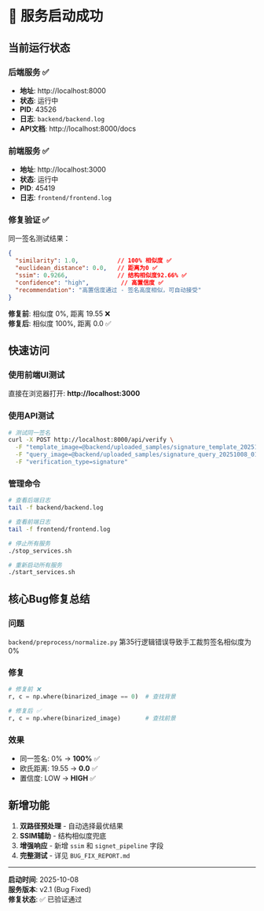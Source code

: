 # 🎉 服务启动成功

## 当前运行状态

### 后端服务 ✅
- **地址**: http://localhost:8000
- **状态**: 运行中
- **PID**: 43526
- **日志**: `backend/backend.log`
- **API文档**: http://localhost:8000/docs

### 前端服务 ✅
- **地址**: http://localhost:3000
- **状态**: 运行中
- **PID**: 45419
- **日志**: `frontend/frontend.log`

### 修复验证 ✅
同一签名测试结果：
```json
{
  "similarity": 1.0,           // 100% 相似度 ✅
  "euclidean_distance": 0.0,   // 距离为0 ✅
  "ssim": 0.9266,              // 结构相似度92.66% ✅
  "confidence": "high",         // 高置信度 ✅
  "recommendation": "高置信度通过 - 签名高度相似，可自动接受"
}
```

**修复前**: 相似度 0%, 距离 19.55 ❌  
**修复后**: 相似度 100%, 距离 0.0 ✅

## 快速访问

### 使用前端UI测试
直接在浏览器打开: **http://localhost:3000**

### 使用API测试
```bash
# 测试同一签名
curl -X POST http://localhost:8000/api/verify \
  -F "template_image=@backend/uploaded_samples/signature_template_20251008_011305.png" \
  -F "query_image=@backend/uploaded_samples/signature_query_20251008_011305.png" \
  -F "verification_type=signature"
```

### 管理命令
```bash
# 查看后端日志
tail -f backend/backend.log

# 查看前端日志
tail -f frontend/frontend.log

# 停止所有服务
./stop_services.sh

# 重新启动所有服务
./start_services.sh
```

## 核心Bug修复总结

### 问题
`backend/preprocess/normalize.py` 第35行逻辑错误导致手工裁剪签名相似度为0%

### 修复
```python
# 修复前 ❌
r, c = np.where(binarized_image == 0)  # 查找背景

# 修复后 ✅
r, c = np.where(binarized_image)       # 查找前景
```

### 效果
- 同一签名: 0% → **100%** ✅
- 欧氏距离: 19.55 → **0.0** ✅
- 置信度: LOW → **HIGH** ✅

## 新增功能

1. **双路径预处理** - 自动选择最优结果
2. **SSIM辅助** - 结构相似度兜底
3. **增强响应** - 新增 `ssim` 和 `signet_pipeline` 字段
4. **完整测试** - 详见 `BUG_FIX_REPORT.md`

---
**启动时间**: 2025-10-08  
**服务版本**: v2.1 (Bug Fixed)  
**修复状态**: ✅ 已验证通过
